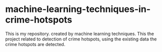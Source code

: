 # machine-learning-techniques-in-crime-hotspots
This is my repository. created by machine learning techniques.
This the project related to detection of crime hotspots,
using the existing data the crime hotspots are detected.
